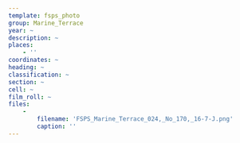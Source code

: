```yaml
---
template: fsps_photo
group: Marine_Terrace
year: ~
description: ~
places:
    - ''
coordinates: ~
heading: ~
classification: ~
section: ~
cell: ~
film_roll: ~
files:
    -
        filename: 'FSPS_Marine_Terrace_024,_No_170,_16-7-J.png'
        caption: ''
---
```

